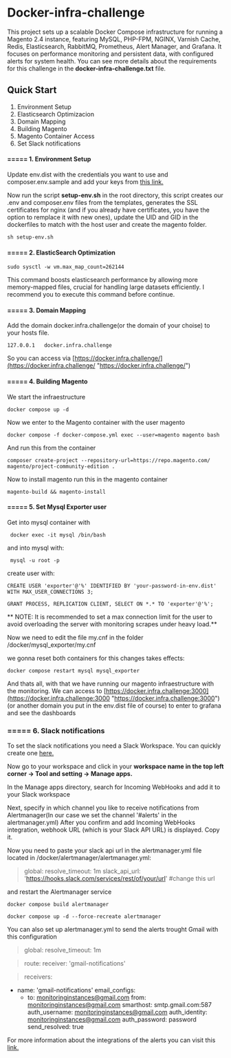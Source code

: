 
# Docker-infra-challenge

This project sets up a scalable Docker Compose infrastructure for running a Magento 2.4 instance, featuring MySQL, PHP-FPM, NGINX, Varnish Cache, Redis, Elasticsearch, RabbitMQ, Prometheus, Alert Manager, and Grafana. It focuses on performance monitoring and persistent data, with configured alerts for system health. You can see more details about the requirements for this challenge in the **docker-infra-challenge.txt** file.

## Quick Start

1. Environment Setup
2. Elasticsearch Optimizacion
3. Domain Mapping
4. Building Magento
5. Magento Container Access
6. Set Slack notifications

####  ===== 1. Environment Setup

 Update env.dist with the credentials you want to use and composer.env.sample and add your keys from [this link.](https://commercemarketplace.adobe.com/customer/accessKeys/ "this link.")

Now run the script **setup-env.sh** in the root directory, this script creates our .env and composer.env files from the templates, generates the SSL certificates for nginx (and if you already have certificates, you have the option to remplace it with new ones), update the UID and GID in the dockerfiles to match with the host user and create the magento folder.

```shell
sh setup-env.sh
```

####  ===== 2. ElasticSearch Optimization

```shell
sudo sysctl -w vm.max_map_count=262144
```
This command boosts elasticsearch performance by allowing more memory-mapped files, crucial for handling large 	datasets efficiently. I recommend you to execute this command before continue.

####  ===== 3. Domain Mapping
 
 Add the domain docker.infra.challenge(or the domain of your choise) to your hosts file.

```shell
127.0.0.1   docker.infra.challenge
```
So you can access via [https://docker.infra.challenge/](https://docker.infra.challenge/ "https://docker.infra.challenge/")

####  ===== 4. Building Magento

We start the infraestructure 
```shell
docker compose up -d
```

Now we enter to the Magento container with the user magento

```shell
docker compose -f docker-compose.yml exec --user=magento magento bash 
```

And run this from the container

```shell
composer create-project --repository-url=https://repo.magento.com/ magento/project-community-edition .
```
Now to install magento run this in the magento container

```shell
magento-build && magento-install
```

####  ===== 5. Set Mysql Exporter user

   Get into mysql container with
   ```shell
	docker exec -it mysql /bin/bash 
```

and into mysql with:
   ```shell
	mysql -u root -p
```
create user with:
   ```shell
 CREATE USER 'exporter'@'%' IDENTIFIED BY 'your-password-in-env.dist' WITH MAX_USER_CONNECTIONS 3;
```
   ```shell
 GRANT PROCESS, REPLICATION CLIENT, SELECT ON *.* TO 'exporter'@'%';
```
**  NOTE: It is recommended to set a max connection limit for the user to avoid overloading the server with monitoring scrapes under heavy load.**

Now we need to edit the file my.cnf in the folder /docker/mysql_exporter/my.cnf

we gonna reset both containers for this changes takes effects:
   ```shell
docker compose restart mysql mysql_exporter
```
And thats all, with that we have running our magento infraestructure with the monitoring. We can access to [https://docker.infra.challenge:3000](https://docker.infra.challenge:3000 "https://docker.infra.challenge:3000") (or another domain you put in the env.dist file of course) to enter to grafana and see the dashboards


###  ===== 6. Slack notifications

To set the slack notifications you need a Slack Workspace. You can quickly create one [here.](https://slack.com/create "here.")


Now go to your workspace and click in your **workspace name in the top left corner -> Tool and setting -> Manage apps.**

In the Manage apps directory, search for Incoming WebHooks and add it to your Slack workspace

Next, specify in which channel you like to receive notifications from Alertmanager(In our case we set the channel '#alerts' in the alertmanager.yml) After you confirm and add Incoming WebHooks integration, webhook URL (which is your Slack API URL) is displayed. Copy it.

Now you need to paste your slack api url in the alertmanager.yml file located in /docker/alertmanager/alertmanager.yml:

> global:
  resolve_timeout: 1m
  slack_api_url: 'https://hooks.slack.com/services/rest/of/your/url' #change this url

and restart the Alertmanager service
   ```shell
docker compose build alertmanager
```

   ```shell
docker compose up -d --force-recreate alertmanager
```


You can also set up alertmanager.yml to send the alerts trought Gmail with this configuration


>global:
  resolve_timeout: 1m

>route:
  receiver: 'gmail-notifications'

>receivers:
- name: 'gmail-notifications'
  email_configs:
  - to: monitoringinstances@gmail.com
    from: monitoringinstances@gmail.com
    smarthost: smtp.gmail.com:587
    auth_username: monitoringinstances@gmail.com
    auth_identity: monitoringinstances@gmail.com
    auth_password: password
    send_resolved: true


For more information about the integrations of the alerts you can visit this [link.](https://grafana.com/blog/2020/02/25/step-by-step-guide-to-setting-up-prometheus-alertmanager-with-slack-pagerduty-and-gmail/ "link.")